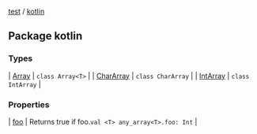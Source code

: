 [test](../index.md) / [kotlin](./index.md)

## Package kotlin

### Types

| [Array](-array/index.md) | `class Array<T>` |
| [CharArray](-char-array/index.md) | `class CharArray` |
| [IntArray](-int-array/index.md) | `class IntArray` |

### Properties

| [foo](foo.md) | Returns true if foo.`val <T> any_array<T>.foo: Int` |

